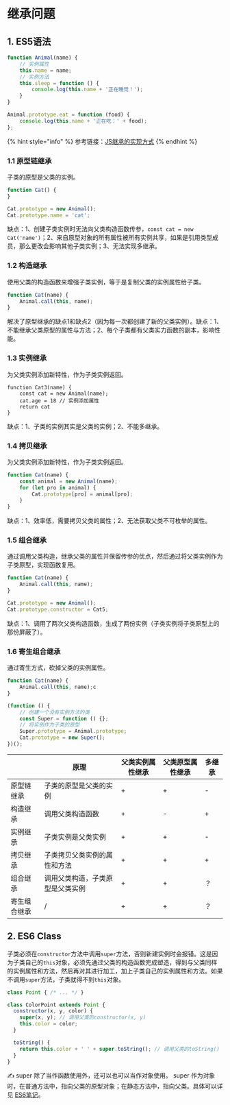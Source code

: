 # 继承问题

## 1. ES5语法

```javascript
function Animal(name) {
    // 实例属性
    this.name = name;
    // 实例方法
    this.sleep = function () {
        console.log(this.name + '正在睡觉！');
    }
}

Animal.prototype.eat = function (food) {
    console.log(this.name + '正在吃：' + food);
};
```

{% hint style="info" %} 参考链接：[JS继承的实现方式](https://www.cnblogs.com/humin/p/4556820.html) {% endhint %}

### 1.1 原型链继承

子类的原型是父类的实例。

```javascript
function Cat() {
}

Cat.prototype = new Animal();
Cat.prototype.name = 'cat';
```

缺点：1、创建子类实例时无法向父类构造函数传参，`const cat = new Cat('name')`；2、来自原型对象的所有属性被所有实例共享，如果是引用类型成员，那么更改会影响其他子类实例；3、无法实现多继承。

### 1.2 构造继承

使用父类的构造函数来增强子类实例，等于是复制父类的实例属性给子类。

```javascript
function Cat(name) {
    Animal.call(this, name);
}
```

解决了原型继承的缺点1和缺点2（因为每一次都创建了新的父类实例）。缺点：1、不能继承父类原型的属性与方法；2、每个子类都有父类实力函数的副本，影响性能。

### 1.3 实例继承

为父类实例添加新特性，作为子类实例返回。

```
function Cat3(name) {
    const cat = new Animal(name);
    cat.age = 18 // 实例添加属性
    return cat
}
```

缺点：1、子类的实例其实是父类的实例；2、不能多继承。

### 1.4 拷贝继承

为父类实例添加新特性，作为子类实例返回。

```javascript
function Cat(name) {
    const animal = new Animal(name);
    for (let pro in animal) {
        Cat.prototype[pro] = animal[pro];
    }
}
```

缺点：1、效率低，需要拷贝父类的属性；2、无法获取父类不可枚举的属性。

### 1.5 组合继承

通过调用父类构造，继承父类的属性并保留传参的优点，然后通过将父类实例作为子类原型，实现函数复用。

```javascript
function Cat(name) {
    Animal.call(this, name);
}

Cat.prototype = new Animal();
Cat.prototype.constructor = Cat5;
```

缺点：1、调用了两次父类构造函数，生成了两份实例（子类实例将子类原型上的那份屏蔽了）。

### 1.6 寄生组合继承

通过寄生方式，砍掉父类的实例属性。

```javascript
function Cat(name) {
    Animal.call(this, name);c
}

(function () {
    // 创建一个没有实例方法的类
    const Super = function () {};
    // 将实例作为子类的原型
    Super.prototype = Animal.prototype;
    Cat.prototype = new Super();
})();
```

|              | 原理                             | 父类实例属性继承 | 父类原型属性继承 | 多继承 |
| ------------ | -------------------------------- | ---------------- | ---------------- | ------ |
| 原型链继承   | 子类的原型是父类的实例           | +                | +                | -      |
| 构造继承     | 调用父类构造函数                 | +                | -                | +      |
| 实例继承     | 子类实例是父类实例               | +                | +                | -      |
| 拷贝继承     | 子类拷贝父类实例的属性和方法     | +                | +                | +      |
| 组合继承     | 调用父类构造，子类原型是父类实例 | +                | +                | ？     |
| 寄生组合继承 | /                                | +                | +                | ？     |

## 2. ES6 Class

子类必须在`constructor`方法中调用`super`方法，否则新建实例时会报错。这是因为子类自己的`this`对象，必须先通过父类的构造函数完成塑造，得到与父类同样的实例属性和方法，然后再对其进行加工，加上子类自己的实例属性和方法。如果不调用`super`方法，子类就得不到`this`对象。

```javascript
class Point { /* ... */ }

class ColorPoint extends Point {
  constructor(x, y, color) {
    super(x, y); // 调用父类的constructor(x, y)
    this.color = color;
  }

  toString() {
    return this.color + ' ' + super.toString(); // 调用父类的toString()
  }
}
```

✍️ super 除了当作函数使用外，还可以也可以当作对象使用。 super 作为对象时，在普通方法中，指向父类的原型对象；在静态方法中，指向父类。具体可以详见 [ES6笔记](../basic/js-es6.md)。